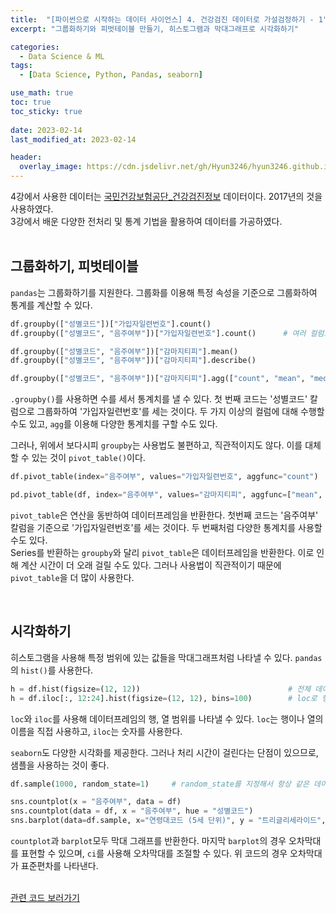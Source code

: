 ```yaml
---
title:  "[파이썬으로 시작하는 데이터 사이언스] 4. 건강검진 데이터로 가설검정하기 - 1"
excerpt: "그룹화하기와 피벗테이블 만들기, 히스토그램과 막대그래프로 시각화하기"

categories:
  - Data Science & ML
tags:
  - [Data Science, Python, Pandas, seaborn]

use_math: true
toc: true
toc_sticky: true
 
date: 2023-02-14
last_modified_at: 2023-02-14

header:
  overlay_image: https://cdn.jsdelivr.net/gh/Hyun3246/hyun3246.github.io@master/image/overlay image/파이썬으로 시작하는 데이터 사이언스.png
---
```


4강에서 사용한 데이터는 [국민건강보험공단_건강검진정보](https://www.data.go.kr/data/15007122/fileData.do#/layer_data_infomation) 데이터이다. 2017년의 것을 사용하였다.     
3강에서 배운 다양한 전처리 및 통계 기법을 활용하여 데이터를 가공하였다.     
<br/>

## 그룹화하기, 피벗테이블
`pandas`는 그룹화하기를 지원한다. 그룹화를 이용해 특정 속성을 기준으로 그룹화하여 통계를 계산할 수 있다.
```python
df.groupby(["성별코드"])["가입자일련번호"].count()                  
df.groupby(["성별코드", "음주여부"])["가입자일련번호"].count()      # 여러 컬럼으로 그룹화

df.groupby(["성별코드", "음주여부"])["감마지티피"].mean()           
df.groupby(["성별코드", "음주여부"])["감마지티피"].describe()

df.groupby(["성별코드", "음주여부"])["감마지티피"].agg(["count", "mean", "median"])
```
`.groupby()`를 사용하면 수를 세서 통계치를 낼 수 있다. 첫 번째 코드는 '성별코드' 칼럼으로 그룹화하여 '가입자일련번호'를 세는 것이다. 두 가지 이상의 컬럼에 대해 수행할 수도 있고, `agg`를 이용해 다양한 통계치를 구할 수도 있다.

그러나, 위에서 보다시피 `groupby`는 사용법도 불편하고, 직관적이지도 않다. 이를 대체할 수 있는 것이 `pivot_table()`이다.
```python
df.pivot_table(index="음주여부", values="가입자일련번호", aggfunc="count")        

pd.pivot_table(df, index="음주여부", values="감마지티피", aggfunc=["mean", "median"])   # aggfunc에 여러 개의 통계치 사용
```
`pivot_table`은 연산을 동반하여 데이터프레임을 반환한다. 첫번째 코드는 '음주여부' 칼럼을 기준으로 '가입자일련번호'를 세는 것이다. 두 번째처럼 다양한 통계치를 사용할 수도 있다.     
Series를 반환하는 `groupby`와 달리 `pivot_table`은 데이터프레임을 반환한다. 이로 인해 계산 시간이 더 오래 걸릴 수도 있다. 그러나 사용법이 직관적이기 때문에 `pivot_table`을 더 많이 사용한다.

<br/>

## 시각화하기
히스토그램을 사용해 특정 범위에 있는 값들을 막대그래프처럼 나타낼 수 있다. `pandas`의 `hist()`를 사용한다.
```python
h = df.hist(figsize=(12, 12))                                 # 전체 데이터에 대한 히스토그램
h = df.iloc[:, 12:24].hist(figsize=(12, 12), bins=100)        # loc로 행과 열을 슬라이싱, iloc는 숫자로 슬라이싱 가능, bin으로 막대 개수 조절 가능
```
`loc`와 `iloc`를 사용해 데이터프레임의 행, 열 범위를 나타낼 수 있다. `loc`는 행이나 열의 이름을 직접 사용하고, `iloc`는 숫자를 사용한다.

`seaborn`도 다양한 시각화를 제공한다. 그러나 처리 시간이 걸린다는 단점이 있으므로, 샘플을 사용하는 것이 좋다.

```python
df.sample(1000, random_state=1)     # random_state를 지정해서 항상 같은 데이터 추출

sns.countplot(x = "음주여부", data = df)
sns.countplot(data = df, x = "음주여부", hue = "성별코드")
sns.barplot(data=df.sample, x="연령대코드 (5세 단위)", y = "트리글리세라이드", hue="음주여부", ci = "sd")
```
`countplot`과 `barplot`모두 막대 그래프를 반환한다. 마지막 `barplot`의 경우 오차막대를 표현할 수 있으며, `ci`를 사용해 오차막대를 조절할 수 있다. 위 코드의 경우 오차막대가 표준편차를 나타낸다.  
<br/>

[관련 코드 보러가기](https://github.com/Hyun3246/Code-Warehouse/tree/main/%ED%8C%8C%EC%9D%B4%EC%8D%AC%EC%9C%BC%EB%A1%9C%20%EC%8B%9C%EC%9E%91%ED%95%98%EB%8A%94%20%EB%8D%B0%EC%9D%B4%ED%84%B0%20%EC%82%AC%EC%9D%B4%EC%96%B8%EC%8A%A4)   
